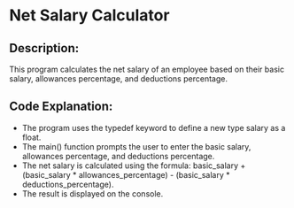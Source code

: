 # Net Salary Calculator
## Description:
This program calculates the net salary of an employee based on their basic salary, allowances percentage, and deductions percentage.

## Code Explanation:
  -  The program uses the typedef keyword to define a new type salary as a float.
  -  The main() function prompts the user to enter the basic salary, allowances percentage, and deductions percentage.
  -  The net salary is calculated using the formula: basic_salary + (basic_salary * allowances_percentage) - (basic_salary * deductions_percentage).
  -  The result is displayed on the console.
